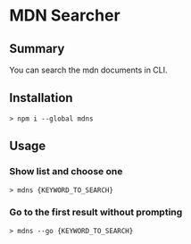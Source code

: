 # MDN Searcher

## Summary

You can search the mdn documents in CLI.

## Installation

```shell
> npm i --global mdns
```

## Usage

### Show list and choose one
```shell
> mdns {KEYWORD_TO_SEARCH}
```

### Go to the first result without prompting
```shell
> mdns --go {KEYWORD_TO_SEARCH}
```
